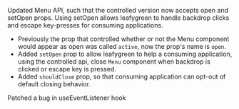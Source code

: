 Updated Menu API, such that the controlled version now accepts open and setOpen props. Using setOpen allows leafygreen to handle backdrop clicks and escape key-presses for consuming applications.

- Previously the prop that controlled whether or not the Menu component would appear as open was called `active`, now the prop's name is `open`.
- Added `setOpen` prop to allow leafygreen to help a consuming application, using the controlled api, close `Menu` component when backdrop is clicked or escape key is pressed.
- Added `shouldClose` prop, so that consuming application can opt-out of default closing behavior.

Patched a bug in useEventListener hook
